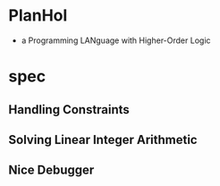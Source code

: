 # PlanHol

- a Programming LANguage with Higher-Order Logic

# spec

## Handling Constraints

## Solving Linear Integer Arithmetic

## Nice Debugger
